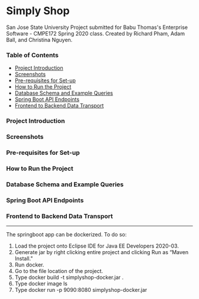# Simply Shop

San Jose State University
Project submitted for Babu Thomas's Enterprise Software - CMPE172 Spring 2020 class. 
Created by Richard Pham, Adam Ball, and Christina Nguyen.

### Table of Contents

- [Project Introduction](https://github.com/richardphamsjsu2016/172project#project-introduction)
- [Screenshots](https://github.com/richardphamsjsu2016/172project#screenshots)
- [Pre-requisites for Set-up](https://github.com/richardphamsjsu2016/172project#pre-requisites-for-set-up)
- [How to Run the Project](https://github.com/richardphamsjsu2016/172project#how-to-run-the-project)
- [Database Schema and Example Queries](https://github.com/richardphamsjsu2016/172project#database-schema-and-example-queries)
- [Spring Boot API Endpoints](https://github.com/richardphamsjsu2016/172project#spring-boot-api-endpoints)
- [Frontend to Backend Data Transport](https://github.com/richardphamsjsu2016/172project#frontend-to-backend-data-transport)

### Project Introduction



### Screenshots



### Pre-requisites for Set-up



### How to Run the Project



### Database Schema and Example Queries



### Spring Boot API Endpoints



### Frontend to Backend Data Transport

---

The springboot app can be dockerized. To do so:
1) Load the project onto Eclipse IDE for Java EE Developers 2020-03.
2) Generate jar by right clicking entire project and clicking Run as “Maven Install."
4) Run docker.
5) Go to the file location of the project.
6) Type docker build -t simplyshop-docker.jar .
7) Type docker image ls
8) Type docker run -p 9090:8080 simplyshop-docker.jar

